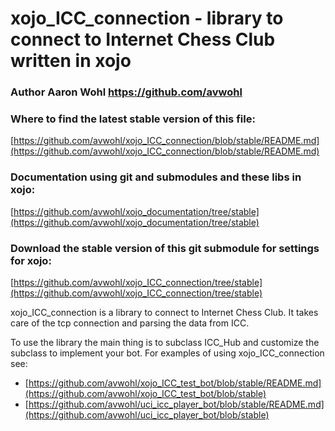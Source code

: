 # xojo_ICC_connection - library to connect to Internet Chess Club written in xojo

### Author Aaron Wohl https://github.com/avwohl

### Where to find the latest stable version of this file:
[https://github.com/avwohl/xojo_ICC_connection/blob/stable/README.md](https://github.com/avwohl/xojo_ICC_connection/blob/stable/README.md)

### Documentation using git and submodules and these libs in xojo:
[https://github.com/avwohl/xojo_documentation/tree/stable](https://github.com/avwohl/xojo_documentation/tree/stable)

### Download the stable version of this git submodule for settings for xojo:
[https://github.com/avwohl/xojo_ICC_connection/tree/stable](https://github.com/avwohl/xojo_ICC_connection/tree/stable)

xojo_ICC_connection is a library to connect to Internet Chess Club.  It takes care of the tcp connection and parsing the data from ICC.

To use the library the main thing is to subclass ICC_Hub and customize the subclass to implement your bot.  For examples of using xojo_ICC_connection see:

- [https://github.com/avwohl/xojo_ICC_test_bot/blob/stable/README.md](https://github.com/avwohl/xojo_ICC_test_bot/blob/stable)
- [https://github.com/avwohl/uci_icc_player_bot/blob/stable/README.md](https://github.com/avwohl/uci_icc_player_bot/blob/stable)